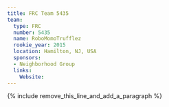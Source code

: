 ```yaml
---
title: FRC Team 5435
team:
  type: FRC
  number: 5435
  name: RoboMomoTrufflez
  rookie_year: 2015
  location: Hamilton, NJ, USA
  sponsors:
  - Neighborhood Group
  links:
    Website:
---
```


{% include remove_this_line_and_add_a_paragraph %}